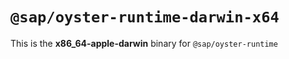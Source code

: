 # `@sap/oyster-runtime-darwin-x64`

This is the **x86_64-apple-darwin** binary for `@sap/oyster-runtime`
